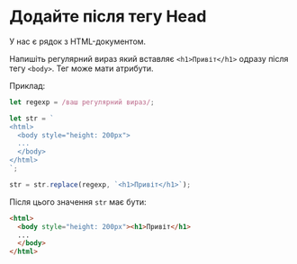 # Додайте після тегу Head

У нас є рядок з HTML-документом.

Напишіть регулярний вираз який вставляє `<h1>Привіт</h1>` одразу після тегу `<body>`. Тег може мати атрибути.

Приклад:

```js
let regexp = /ваш регулярний вираз/;

let str = `
<html>
  <body style="height: 200px">
  ...
  </body>
</html>
`;

str = str.replace(regexp, `<h1>Привіт</h1>`);
```

Після цього значення `str` має бути:
```html
<html>
  <body style="height: 200px"><h1>Привіт</h1>
  ...
  </body>
</html>
```
